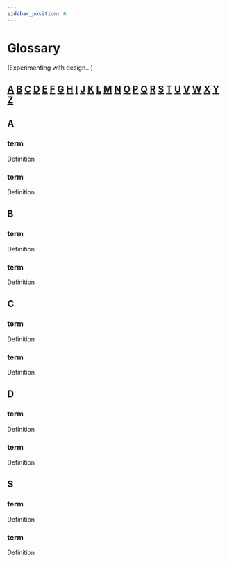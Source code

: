 ```yaml
---
sidebar_position: 6
---
```


# Glossary

(Experimenting with design...)

## [A](#a)  [B](#b)  [C](#c)  [D](#d)  [E](#e)  [F](#f)  [G](#g)  [H](#h)  [I](#i)  [J](#j)  [K](#k)  [L](#l)  [M](#m) [N](#n)  [O](#o)  [P](#p)  [Q](#q)  [R](#r)  [S](#s) [T](#t)  [U](#u)  [V](#v)  [W](#w)  [X](#x)  [Y](#y)  [Z](#z)


## A <a id="a"></a>

### term

Definition

### term

Definition



## B <a id="b"></a>

### term

Definition

### term

Definition



## C <a id="c"></a>

### term

Definition

### term

Definition



## D <a id="d"></a>

### term

Definition

### term

Definition



## S <a id="s"></a>

### term

Definition

### term

Definition